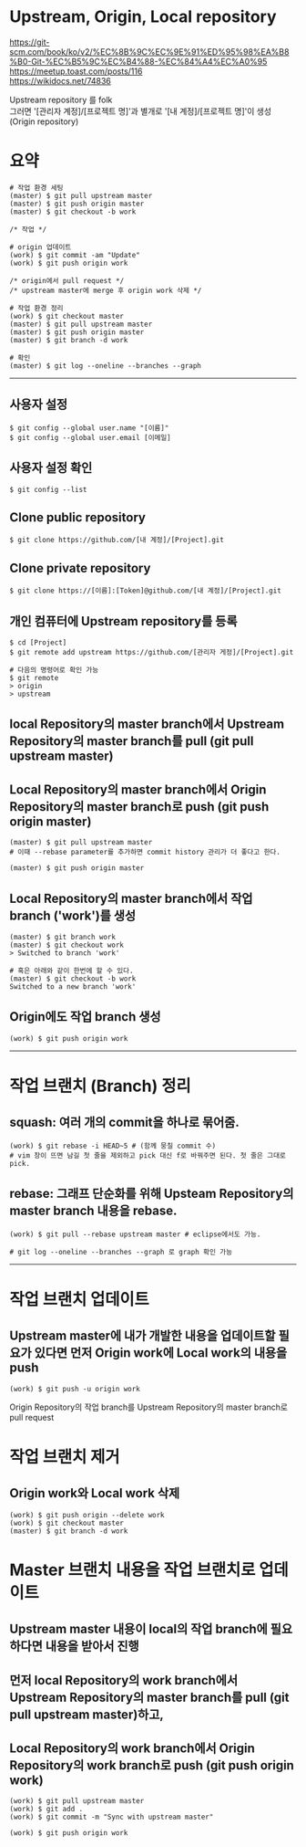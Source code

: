 # Upstream, Origin, Local repository

https://git-scm.com/book/ko/v2/%EC%8B%9C%EC%9E%91%ED%95%98%EA%B8%B0-Git-%EC%B5%9C%EC%B4%88-%EC%84%A4%EC%A0%95
https://meetup.toast.com/posts/116  
https://wikidocs.net/74836

Upstream repository 를 folk  
그러면 '[관리자 계정]/[프로젝트 명]'과 별개로 '[내 계정]/[프로젝트 명]'이 생성 (Origin repository)

# 요약

```
# 작업 환경 세팅
(master) $ git pull upstream master
(master) $ git push origin master
(master) $ git checkout -b work

/* 작업 */

# origin 업데이트
(work) $ git commit -am "Update"
(work) $ git push origin work

/* origin에서 pull request */
/* upstream master에 merge 후 origin work 삭제 */

# 작업 환경 정리
(work) $ git checkout master
(master) $ git pull upstream master
(master) $ git push origin master
(master) $ git branch -d work

# 확인
(master) $ git log --oneline --branches --graph
```

---

## 사용자 설정

```
$ git config --global user.name "[이름]"
$ git config --global user.email [이메일]
```

## 사용자 설정 확인

```
$ git config --list
```

## Clone public repository

```
$ git clone https://github.com/[내 계정]/[Project].git
```

## Clone private repository

```
$ git clone https://[이름]:[Token]@github.com/[내 계정]/[Project].git
```

## 개인 컴퓨터에 Upstream repository를 등록

```
$ cd [Project]
$ git remote add upstream https://github.com/[관리자 게정]/[Project].git

# 다음의 명령어로 확인 가능
$ git remote
> origin
> upstream
```

## local Repository의 master branch에서 Upstream Repository의 master branch를 pull (git pull upstream master)

## Local Repository의 master branch에서 Origin Repository의 master branch로 push (git push origin master)

```
(master) $ git pull upstream master
# 이때 --rebase parameter를 추가하면 commit history 관리가 더 좋다고 한다.

(master) $ git push origin master
```

## Local Repository의 master branch에서 작업 branch ('work')를 생성

```
(master) $ git branch work
(master) $ git checkout work
> Switched to branch 'work'

# 혹은 아래와 같이 한번에 할 수 있다.
(master) $ git checkout -b work
Switched to a new branch 'work'
```

## Origin에도 작업 branch 생성

```
(work) $ git push origin work
```

---

# 작업 브랜치 (Branch) 정리

## squash: 여러 개의 commit을 하나로 묶어줌.

```
(work) $ git rebase -i HEAD~5 # (함께 뭉칠 commit 수)
# vim 창이 뜨면 남길 첫 줄을 제외하고 pick 대신 f로 바꿔주면 된다. 첫 줄은 그대로 pick.
```

## rebase: 그래프 단순화를 위해 Upsteam Repository의 master branch 내용을 rebase.

```
(work) $ git pull --rebase upstream master # eclipse에서도 가능.

# git log --oneline --branches --graph 로 graph 확인 가능
```

---

# 작업 브랜치 업데이트

## Upstream master에 내가 개발한 내용을 업데이트할 필요가 있다면 먼저 Origin work에 Local work의 내용을 push

```
(work) $ git push -u origin work
```

Origin Repository의 작업 branch를 Upstream Repository의 master branch로 pull request

# 작업 브랜치 제거

## Origin work와 Local work 삭제

```
(work) $ git push origin --delete work
(work) $ git checkout master
(master) $ git branch -d work
```

# Master 브랜치 내용을 작업 브랜치로 업데이트

## Upstream master 내용이 local의 작업 branch에 필요하다면 내용을 받아서 진행

## 먼저 local Repository의 work branch에서 Upstream Repository의 master branch를 pull (git pull upstream master)하고,

## Local Repository의 work branch에서 Origin Repository의 work branch로 push (git push origin work)

```
(work) $ git pull upstream master
(work) $ git add .
(work) $ git commit -m "Sync with upstream master"

(work) $ git push origin work
```
